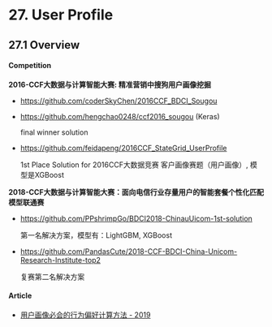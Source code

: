 # 27. User Profile

## 27.1 Overview

#### Competition

**2016-CCF大数据与计算智能大赛: 精准营销中搜狗用户画像挖掘**

- <https://github.com/coderSkyChen/2016CCF_BDCI_Sougou>

- <https://github.com/hengchao0248/ccf2016_sougou> (Keras)

    final winner solution

- <https://github.com/feidapeng/2016CCF_StateGrid_UserProfile>

    1st Place Solution for 2016CCF大数据竞赛 客户画像赛题（用户画像）, 模型是XGBoost


**2018-CCF大数据与计算智能大赛：面向电信行业存量用户的智能套餐个性化匹配模型联通赛**

- <https://github.com/PPshrimpGo/BDCI2018-ChinauUicom-1st-solution>

    第一名解决方案，模型有：LightGBM, XGBoost

- <https://github.com/PandasCute/2018-CCF-BDCI-China-Unicom-Research-Institute-top2>

    复赛第二名解决方案

#### Article

- [用户画像必会的行为偏好计算方法 - 2019](https://mp.weixin.qq.com/s?__biz=MzIwODI2NDkxNQ==&mid=2247486233&idx=3&sn=70f1a2e7720af760bb4d03cbfdb3258d)
